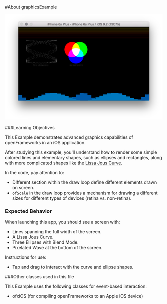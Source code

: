 #About graphicsExample

![Screenshot of advancedGraphics](advancedGraphics.png)

###Learning Objectives

This Example demonstrates advanced graphics capabilities of openFrameworks in an iOS application.

After studying this example, you'll understand how to render some simple colored lines and elementary shapes, such as ellipses and rectangles, along with more complicated shapes like the [Lissa Jous Curve](http://en.wikipedia.org/wiki/Lissajous_curve).

In the code, pay attention to:

* Different section within the draw loop define different elements drawn on screen.
* ```ofScale``` in the draw loop provides a mechanism for drawing a different sizes for different types of devices (retina vs. non-retina).

### Expected Behavior

When launching this app, you should see a screen with:

* Lines spanning the full width of the screen.
* A Lissa Jous Curve.
* Three Ellipses with Blend Mode.
* Pixelated Wave at the bottom of the screen.

Instructions for use:

* Tap and drag to interact with the curve and ellipse shapes.

###Other classes used in this file

This Example uses the following classes for event-based interaction:

* ofxiOS (for compiling openFrameworks to an Apple iOS device)
